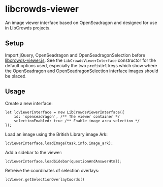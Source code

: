 # libcrowds-viewer

An image viewer interface based on OpenSeadragon and designed for use in LibCrowds projects.

## Setup

Import jQuery, OpenSeadragon and OpenSeadragonSelection before [libcrowds-viewer.js](libcrowds-viewer.js).
See the `LibCrowdsViewerInterface` constructor for the default options used, especially the two `prefixUrl`
keys which show where the OpenSeadragon and OpenSeadragonSelection interface images should be placed. 

## Usage

Create a new interface:

```
let lcViewerInterface = new LibCrowdsViewerInterface({
    id: 'openseadragon', /** The viewer container */
    selectionEnabled: true /** Enable image area selection */
});
```

Load an image using the British Library image Ark:

```
lcViewerInterface.loadImage(task.info.image_ark);
```

Add a sidebar to the viewer:
```
lcViewerInterface.loadSidebar(questionAndAnswerHtml);
```

Retreive the coordinates of selection overlays:

```
lcViewer.getSelectionOverlayCoords()
```
